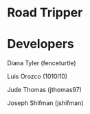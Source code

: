 # Road Tripper

# Developers

Diana Tyler (fenceturtle)

Luis Orozco (1010l10)

Jude Thomas (jthomas97)

Joseph Shifman (jshifman)
